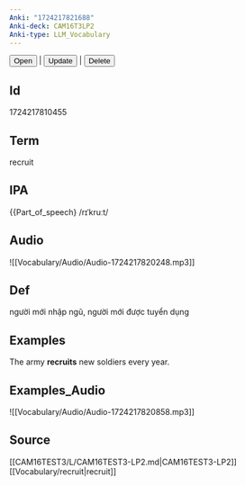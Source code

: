 ```yaml
---
Anki: "1724217821688"
Anki-deck: CAM16T3LP2
Anki-type: LLM_Vocabulary
---
```

<button class="anki-btn-open">Open</button> | <button class="anki-btn-update">Update</button> | <button class="anki-btn-delete">Delete</button>

## Id
1724217810455
## Term
recruit
## IPA
{{Part_of_speech} /rɪˈkruːt/
## Audio
 ![[Vocabulary/Audio/Audio-1724217820248.mp3]]
## Def
 người mới nhập ngũ, người mới được tuyển dụng

## Examples
The army **recruits** new soldiers every year. 

## Examples_Audio
![[Vocabulary/Audio/Audio-1724217820858.mp3]]
## Source
 [[CAM16TEST3/L/CAM16TEST3-LP2.md|CAM16TEST3-LP2]] [[Vocabulary/recruit|recruit]]